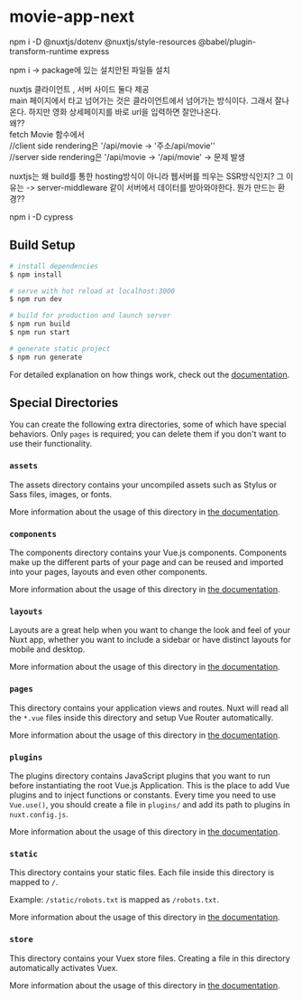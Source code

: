 # movie-app-next

npm i -D @nuxtjs/dotenv @nuxtjs/style-resources @babel/plugin-transform-runtime express    

npm i -> package에 있는 설치안된 파일들 설치 


nuxtjs
클라이언트 , 서버 사이드 둘다 제공   
main 페이지에서 타고 넘어가는 것은 클라이언트에서 넘어가는 방식이다. 그래서 잘나온다.    하지만 영화 상세페이지를 바로 url을 입력하면 잘안나온다.    
왜??     
fetch Movie 함수에서    
//client side rendering은 '/api/movie -> '주소/api/movie''    
//server side rendering은 '/api/movie -> '/api/movie' -> 문제 발생   

nuxtjs는 왜 build를 통한 hosting방식이 아니라 웹서버를 띄우는 SSR방식인지?
그 이유는 -> server-middleware 같이 서버에서 데이터를 받아와야한다.
뭔가 만드는 환경??

npm i -D cypress

## Build Setup

```bash
# install dependencies
$ npm install

# serve with hot reload at localhost:3000
$ npm run dev

# build for production and launch server
$ npm run build
$ npm run start

# generate static project
$ npm run generate
```

For detailed explanation on how things work, check out the [documentation](https://nuxtjs.org).

## Special Directories

You can create the following extra directories, some of which have special behaviors. Only `pages` is required; you can delete them if you don't want to use their functionality.

### `assets`

The assets directory contains your uncompiled assets such as Stylus or Sass files, images, or fonts.

More information about the usage of this directory in [the documentation](https://nuxtjs.org/docs/2.x/directory-structure/assets).

### `components`

The components directory contains your Vue.js components. Components make up the different parts of your page and can be reused and imported into your pages, layouts and even other components.

More information about the usage of this directory in [the documentation](https://nuxtjs.org/docs/2.x/directory-structure/components).

### `layouts`

Layouts are a great help when you want to change the look and feel of your Nuxt app, whether you want to include a sidebar or have distinct layouts for mobile and desktop.

More information about the usage of this directory in [the documentation](https://nuxtjs.org/docs/2.x/directory-structure/layouts).


### `pages`

This directory contains your application views and routes. Nuxt will read all the `*.vue` files inside this directory and setup Vue Router automatically.

More information about the usage of this directory in [the documentation](https://nuxtjs.org/docs/2.x/get-started/routing).

### `plugins`

The plugins directory contains JavaScript plugins that you want to run before instantiating the root Vue.js Application. This is the place to add Vue plugins and to inject functions or constants. Every time you need to use `Vue.use()`, you should create a file in `plugins/` and add its path to plugins in `nuxt.config.js`.

More information about the usage of this directory in [the documentation](https://nuxtjs.org/docs/2.x/directory-structure/plugins).

### `static`

This directory contains your static files. Each file inside this directory is mapped to `/`.

Example: `/static/robots.txt` is mapped as `/robots.txt`.

More information about the usage of this directory in [the documentation](https://nuxtjs.org/docs/2.x/directory-structure/static).

### `store`

This directory contains your Vuex store files. Creating a file in this directory automatically activates Vuex.

More information about the usage of this directory in [the documentation](https://nuxtjs.org/docs/2.x/directory-structure/store).
